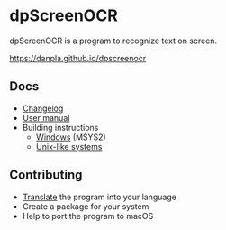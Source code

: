 
# dpScreenOCR

dpScreenOCR is a program to recognize text on screen.

https://danpla.github.io/dpscreenocr


## Docs

* [Changelog](doc/changelog.txt)
* [User manual](doc/manual.md)
* Building instructions
    * [Windows](doc/building-windows-msys2.txt) (MSYS2)
    * [Unix-like systems](doc/building-unix.txt)


## Contributing

*   [Translate](https://hosted.weblate.org/engage/dpscreenocr/)
    the program into your language
*   Create a package for your system
*   Help to port the program to macOS

